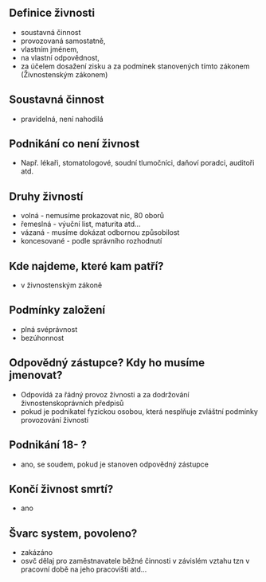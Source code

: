 ## Definice živnosti
-	soustavná činnost
- provozovaná samostatně,
- vlastním jménem,
- na vlastní odpovědnost,
- za účelem dosažení zisku a za podmínek stanovených tímto zákonem
(Živnostenským zákonem)
## Soustavná činnost
-	pravidelná, není nahodilá
## Podnikání co není živnost
-	Např. lékaři, stomatologové, soudní tlumočníci, daňoví poradci,
auditoři atd.
## Druhy živností
-	volná - nemusíme prokazovat nic, 80 oborů
-	řemeslná - výuční list, maturita atd...
-	vázaná - musíme dokázat odbornou způsobilost
-	koncesované - podle správního rozhodnutí
## Kde najdeme, které kam patří?
-	v živnostenským zákoně
## Podmínky založení
-	plná svéprávnost
-	bezúhonnost
## Odpovědný zástupce? Kdy ho musíme jmenovat?
-	Odpovídá za řádný provoz živnosti a za dodržování živnostenskoprávních předpisů
-	pokud je podnikatel fyzickou osobou, která nesplňuje zvláštní podmínky provozování živnosti
## Podnikání 18- ?
-	ano, se soudem, pokud je stanoven odpovědný zástupce
## Končí živnost smrtí?
-	ano
## Švarc system, povoleno?
-	zakázáno
-	osvč dělaj pro zaměstnavatele běžné činnosti v závislém vztahu tzn v pracovní době na jeho pracovišti atd...